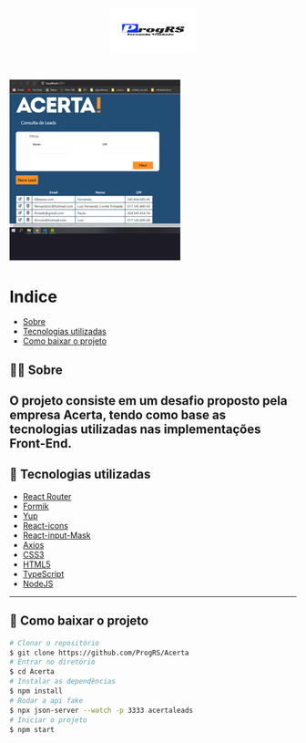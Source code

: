 <h1 align="center">
    <img src="public/logo.png" width="150" height="80">

</h1>

<h1>
<img src="public/Acerta.gif">
</h1>

# Indice
- [Sobre](#-Sobre)
- [Tecnologias utilizadas](#-Tecnologias-utilizadas)
- [Como baixar o projeto](#-Como-baixar-o-projeto)

## 👨‍💻 Sobre

O projeto consiste em um desafio proposto pela empresa **Acerta**, tendo como base as tecnologias utilizadas nas implementações Front-End.
---
## 🚀 Tecnologias utilizadas

- [React Router](https://www.npmjs.com/package/react-router-dom)
- [Formik](https://formik.org/docs/overview)
- [Yup](https://github.com/jquense/yup)
- [React-icons](https://react-icons.github.io/react-icons/)
- [React-input-Mask](https://github.com/sanniassin/react-input-mask)
- [Axios](https://github.com/axios/axios) 
- [CSS3](https://developer.mozilla.org/en-US/docs/Web/CSS)
- [HTML5](https://developer.mozilla.org/en-US/docs/Web/Guide/HTML/HTML5)
- [TypeScript](https://www.typescriptlang.org/)
- [NodeJS](https://nodejs.org/en/)

---

## 🧲 Como baixar o projeto

```bash
# Clonar o repositório
$ git clone https://github.com/ProgRS/Acerta
# Entrar no diretório 
$ cd Acerta
# Instalar as dependências
$ npm install
# Rodar a api fake
$ npx json-server --watch -p 3333 acertaleads
# Iniciar o projeto
$ npm start
